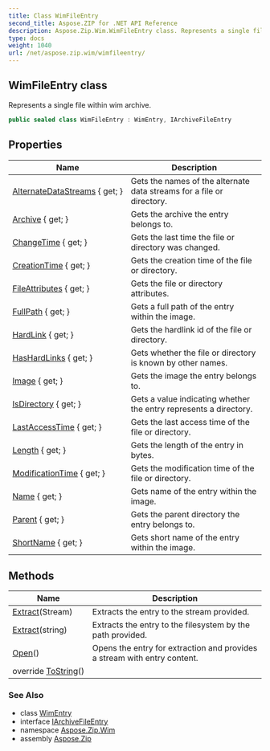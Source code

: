 ```yaml
---
title: Class WimFileEntry
second_title: Aspose.ZIP for .NET API Reference
description: Aspose.Zip.Wim.WimFileEntry class. Represents a single file within wim archive
type: docs
weight: 1040
url: /net/aspose.zip.wim/wimfileentry/
---
```

## WimFileEntry class

Represents a single file within wim archive.

```csharp
public sealed class WimFileEntry : WimEntry, IArchiveFileEntry
```

## Properties

| Name | Description |
| --- | --- |
| [AlternateDataStreams](../../aspose.zip.wim/wimentry/alternatedatastreams/) { get; } | Gets the names of the alternate data streams for a file or directory. |
| [Archive](../../aspose.zip.wim/wimentry/archive/) { get; } | Gets the archive the entry belongs to. |
| [ChangeTime](../../aspose.zip.wim/wimentry/changetime/) { get; } | Gets the last time the file or directory was changed. |
| [CreationTime](../../aspose.zip.wim/wimentry/creationtime/) { get; } | Gets the creation time of the file or directory. |
| [FileAttributes](../../aspose.zip.wim/wimentry/fileattributes/) { get; } | Gets the file or directory attributes. |
| [FullPath](../../aspose.zip.wim/wimentry/fullpath/) { get; } | Gets a full path of the entry within the image. |
| [HardLink](../../aspose.zip.wim/wimentry/hardlink/) { get; } | Gets the hardlink id of the file or directory. |
| [HasHardLinks](../../aspose.zip.wim/wimentry/hashardlinks/) { get; } | Gets whether the file or directory is known by other names. |
| [Image](../../aspose.zip.wim/wimentry/image/) { get; } | Gets the image the entry belongs to. |
| [IsDirectory](../../aspose.zip.wim/wimentry/isdirectory/) { get; } | Gets a value indicating whether the entry represents a directory. |
| [LastAccessTime](../../aspose.zip.wim/wimentry/lastaccesstime/) { get; } | Gets the last access time of the file or directory. |
| [Length](../../aspose.zip.wim/wimfileentry/length/) { get; } | Gets the length of the entry in bytes. |
| [ModificationTime](../../aspose.zip.wim/wimentry/modificationtime/) { get; } | Gets the modification time of the file or directory. |
| [Name](../../aspose.zip.wim/wimentry/name/) { get; } | Gets name of the entry within the image. |
| [Parent](../../aspose.zip.wim/wimentry/parent/) { get; } | Gets the parent directory the entry belongs to. |
| [ShortName](../../aspose.zip.wim/wimentry/shortname/) { get; } | Gets short name of the entry within the image. |

## Methods

| Name | Description |
| --- | --- |
| [Extract](../../aspose.zip.wim/wimfileentry/extract/#extract_1)(Stream) | Extracts the entry to the stream provided. |
| [Extract](../../aspose.zip.wim/wimfileentry/extract/#extract)(string) | Extracts the entry to the filesystem by the path provided. |
| [Open](../../aspose.zip.wim/wimfileentry/open/)() | Opens the entry for extraction and provides a stream with entry content. |
| override [ToString](../../aspose.zip.wim/wimentry/tostring/)() |  |

### See Also

* class [WimEntry](../wimentry/)
* interface [IArchiveFileEntry](../../aspose.zip/iarchivefileentry/)
* namespace [Aspose.Zip.Wim](../../aspose.zip.wim/)
* assembly [Aspose.Zip](../../)


